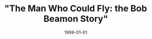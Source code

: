 ---
title: "\"The Man Who Could Fly: the Bob Beamon Story\"" 
featured: the-man-who-could-fly.jpg
featuredAlt: Page from a yearbook
layout: "tc-single"
hasContentInGallery: true
date: 1999-01-01
---